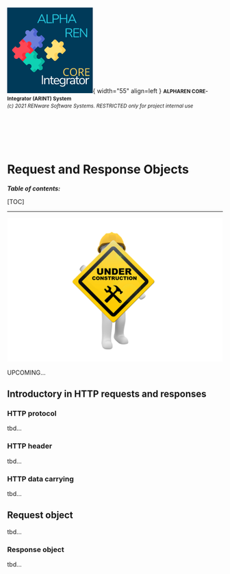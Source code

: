 ![arint_logo](../pictures/arint_logo.png){ width="55" align=left }
<small markdown>**ALPHAREN CORE-Integrator (ARINT) System**<br>
*(c) 2021 RENware Software Systems. RESTRICTED only for project internal use*
</small><br><br><br><br><br><br>


# Request and Response Objects

***Table of contents:***

[TOC]

***


![wip page](../pictures/under_maintenance.png)

UPCOMING...


## Introductory in HTTP requests and responses


### HTTP protocol

tbd...

### HTTP header

tbd...

### HTTP data carrying

tbd...




## Request object

tbd...




### Response object

tbd...